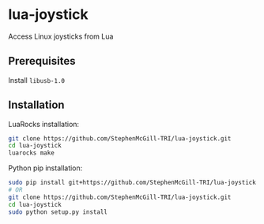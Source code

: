 # lua-joystick
Access Linux joysticks from Lua

## Prerequisites

Install `libusb-1.0`

## Installation

LuaRocks installation:
```sh
git clone https://github.com/StephenMcGill-TRI/lua-joystick.git
cd lua-joystick
luarocks make
```

Python pip installation:
```sh
sudo pip install git+https://github.com/StephenMcGill-TRI/lua-joystick
# OR
git clone https://github.com/StephenMcGill-TRI/lua-joystick.git
cd lua-joystick
sudo python setup.py install
```
